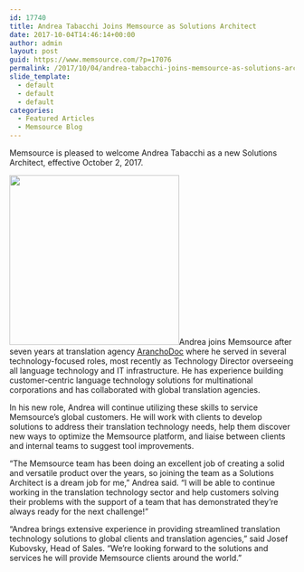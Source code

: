 ```yaml
---
id: 17740
title: Andrea Tabacchi Joins Memsource as Solutions Architect
date: 2017-10-04T14:46:14+00:00
author: admin
layout: post
guid: https://www.memsource.com/?p=17076
permalink: /2017/10/04/andrea-tabacchi-joins-memsource-as-solutions-architect/
slide_template:
  - default
  - default
  - default
categories:
  - Featured Articles
  - Memsource Blog
---
```

<span style="font-weight: 400;">Memsource is pleased to welcome Andrea Tabacchi as a new Solutions Architect, effective October 2, 2017.</span><!--more-->

<span style="font-weight: 400;"><a href="https://www.memsource.com/wp-content/uploads/2017/10/Andrea-Tabacchi2.jpg"><img class="alignright wp-image-17089" src="https://www.memsource.com/wp-content/uploads/2017/10/Andrea-Tabacchi2.jpg" alt='' width="300" height="300" data-id="17089" /></a>Andrea joins Memsource after seven years at translation agency <a href="http://www.aranchodoc.com/" target="_blank" rel="noopener">AranchoDoc</a> where he served in several technology-focused roles, most recently as Technology Director overseeing all language technology and IT infrastructure. He has experience building customer-centric language technology solutions for multinational corporations and has collaborated with global translation agencies.</span>

<span style="font-weight: 400;">In his new role, Andrea will continue utilizing these skills to service Memsource’s global customers. He will work with clients to develop solutions to address their translation technology needs, help them discover new ways to optimize the Memsource platform, and liaise between clients and internal teams to suggest tool improvements. </span>

<span style="font-weight: 400;">“The Memsource team has been doing an excellent job of creating a solid and versatile product over the years, so joining the team as a Solutions Architect is a dream job for me,” Andrea said. “I will be able to continue working in the translation technology sector and help customers solving their problems with the support of a team that has demonstrated they’re always ready for the next challenge!”</span>

<span style="font-weight: 400;">“Andrea brings extensive experience in providing streamlined translation technology solutions to global clients and translation agencies,” said Josef Kubovsky, Head of Sales. “We’re looking forward to the solutions and services he will provide Memsource clients around the world.&#8221;</span>